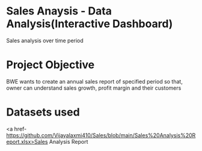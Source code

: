 # Sales Anaysis - Data Analysis(Interactive Dashboard)
Sales analysis over time period
# Project Objective
BWE wants to create an annual sales report of specified period so that, owner can understand sales growth, profit margin and their customers
# Datasets used 
<a href-https://github.com/Vijayalaxmi410/Sales/blob/main/Sales%20Analysis%20Report.xlsx>Sales Analysis Report</a>
